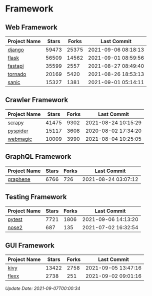 # Framework

## Web Framework
| Project Name | Stars | Forks | Last Commit |
| ------------ | ----- | ----- | ----------- |
| [django](https://github.com/django/django) | 59473 | 25375 | 2021-09-06 08:18:13 |
| [flask](https://github.com/pallets/flask) | 56509 | 14562 | 2021-09-01 08:59:56 |
| [fastapi](https://github.com/tiangolo/fastapi) | 35599 | 2557 | 2021-08-27 08:49:40 |
| [tornado](https://github.com/tornadoweb/tornado) | 20169 | 5420 | 2021-08-26 18:53:13 |
| [sanic](https://github.com/sanic-org/sanic) | 15327 | 1381 | 2021-09-01 05:14:11 |

## Crawler Framework
| Project Name | Stars | Forks | Last Commit |
| ------------ | ----- | ----- | ----------- |
| [scrapy](https://github.com/scrapy/scrapy) | 41475 | 9302 | 2021-08-24 10:15:29 |
| [pyspider](https://github.com/binux/pyspider) | 15117 | 3608 | 2020-08-02 17:34:20 |
| [webmagic](https://github.com/code4craft/webmagic) | 10009 | 3990 | 2021-08-04 10:25:05 |

## GraphQL Framework
| Project Name | Stars | Forks | Last Commit |
| ------------ | ----- | ----- | ----------- |
| [graphene](https://github.com/graphql-python/graphene) | 6766 | 726 | 2021-08-24 03:07:12 |

## Testing Framework
| Project Name | Stars | Forks | Last Commit |
| ------------ | ----- | ----- | ----------- |
| [pytest](https://github.com/pytest-dev/pytest) | 7721 | 1806 | 2021-09-06 14:13:20 |
| [nose2](https://github.com/nose-devs/nose2) | 687 | 135 | 2021-07-02 16:32:54 |

## GUI Framework
| Project Name | Stars | Forks | Last Commit |
| ------------ | ----- | ----- | ----------- |
| [kivy](https://github.com/kivy/kivy) | 13422 | 2758 | 2021-09-05 13:47:16 |
| [flexx](https://github.com/flexxui/flexx) | 2738 | 251 | 2021-09-02 09:01:16 |

*Update Date: 2021-09-07T00:00:34*